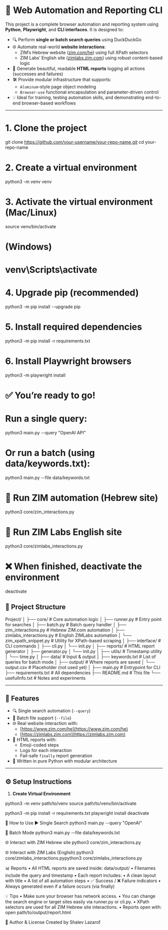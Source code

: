 # 🧪 Web Automation and Reporting CLI

This project is a complete browser automation and reporting system using **Python**, **Playwright**, and **CLI interfaces**. It is designed to:

- 🔍 Perform **single or batch search queries** using DuckDuckGo
- 🌐 Automate real-world **website interactions**:
  - ZIM’s Hebrew website ([zim.com/he](https://www.zim.com/he)) using full XPath selectors
  - ZIM Labs’ English site ([zimlabs.zim.com](https://zimlabs.zim.com)) using robust content-based logic
- 🧾 Generate beautiful, readable **HTML reports** logging all actions (successes and failures)
- 🛠️ Provide modular infrastructure that supports:
  - `Aluminum`-style page object modeling
  - `Browser-use` functional encapsulation and parameter-driven control
- 💡 Ideal for training, testing automation skills, and demonstrating end-to-end browser-based workflows

---

# 1. Clone the project
git clone https://github.com/your-username/your-repo-name.git
cd your-repo-name

# 2. Create a virtual environment
python3 -m venv venv

# 3. Activate the virtual environment (Mac/Linux)
source venv/bin/activate

# (Windows)
# venv\Scripts\activate

# 4. Upgrade pip (recommended)
python3 -m pip install --upgrade pip

# 5. Install required dependencies
python3 -m pip install -r requirements.txt

# 6. Install Playwright browsers
python3 -m playwright install

# ✅ You’re ready to go!
# Run a single query:
python3 main.py --query "OpenAI API"

# Or run a batch (using data/keywords.txt):
python3 main.py --file data/keywords.txt

# 🧪 Run ZIM automation (Hebrew site)
python3 core/zim_interactions.py

# 🧪 Run ZIM Labs English site
python3 core/zimlabs_interactions.py

# ❌ When finished, deactivate the environment
deactivate

## 📁 Project Structure

Project/
│
├── core/ # Core automation logic
│ ├── runner.py # Entry point for searches
│ ├── batch.py # Batch query handler
│ ├── zim_interactions.py # Hebrew ZIM.com automation
│ ├── zimlabs_interactions.py # English ZIMLabs automation
│ └── zim_xpath_snippet.py # Utility for XPath-based scraping
│
├── interface/ # CLI commands
│ ├── cli.py
│ └── init.py
│
├── reports/ # HTML report generator
│ ├── generator.py
│ └── init.py
│
├── utils/ # Timestamp utility
│ └── time.py
│
├── data/ # Input & output
│ ├── keywords.txt # List of queries for batch mode
│ ├── output/ # Where reports are saved
│ └── output.csv # Placeholder (not used yet)
│
├── main.py # Entrypoint for CLI
├── requirements.txt # All dependencies
├── README.md # This file
└── usefulInfo.txt # Notes and experiments

---

## 🧠 Features

- 🔍 Single search automation (`--query`)
- 📂 Batch file support (`--file`)
- 🌐 Real website interaction with:
  - [https://www.zim.com/he](https://www.zim.com/he)
  - [https://zimlabs.zim.com](https://zimlabs.zim.com)
- 📜 HTML reports with:
  - Emoji-coded steps
  - Logs for each interaction
  - Fail-safe `finally` report generation
- 🌱 Written in pure Python with modular architecture

---

## ⚙️ Setup Instructions

1. **Create Virtual Environment**

python3 -m venv path/to/venv
source path/to/venv/bin/activate

python3 -m pip install -r requirements.txt
playwright install
deactivate

🚀 How to Use
▶️ Single Search
python3 main.py --query "OpenAI"

📄 Batch Mode
python3 main.py --file data/keywords.txt

🌐 Interact with ZIM Hebrew site
python3 core/zim_interactions.py

🌐 Interact with ZIM Labs (English)
python3 core/zimlabs_interactions.pypython3 core/zimlabs_interactions.py

📊 Reports
• All HTML reports are saved inside: data/output/
• Filenames include the query and timestamp
• Each report includes:
• A clean layout with title
• A list of all automation steps
• ✅ Success / ❌ Failure indicators
• Always generated even if a failure occurs (via finally)

💡 Tips
• Make sure your browser has network access.
• You can change the search engine or target sites easily via runner.py or cli.py.
• XPath selectors are used for all ZIM Hebrew site interactions.
• Reports open with:
open path/to/output/report.html

🧾 Author & License
Created by Shalev Lazarof

